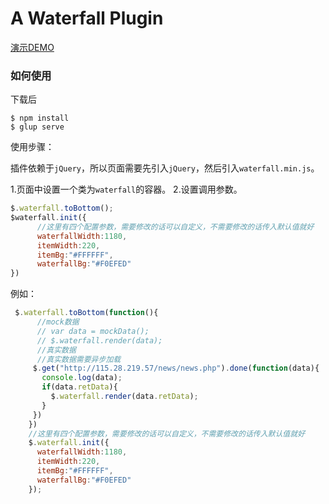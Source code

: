 # A Waterfall Plugin

[演示DEMO](http://http://xiaoxiao.work/waterfall/dist/)

### 如何使用
下载后

```
$ npm install
$ glup serve
```
使用步骤：

插件依赖于`jQuery`，所以页面需要先引入`jQuery`，然后引入`waterfall.min.js`。

1.页面中设置一个类为`waterfall`的容器。
2.设置调用参数。
```javascript
$.waterfall.toBottom();
$waterfall.init({
      //这里有四个配置参数，需要修改的话可以自定义，不需要修改的话传入默认值就好
      waterfallWidth:1180,
      itemWidth:220,
      itemBg:"#FFFFFF",
      waterfallBg:"#F0EFED"
})
```

例如：

```javascript
 $.waterfall.toBottom(function(){
      //mock数据
      // var data = mockData();
      // $.waterfall.render(data);
      //真实数据
      //真实数据需要异步加载
     $.get("http://115.28.219.57/news/news.php").done(function(data){
       console.log(data);
       if(data.retData){
         $.waterfall.render(data.retData);
       }
     })
    })
    //这里有四个配置参数，需要修改的话可以自定义，不需要修改的话传入默认值就好
    $.waterfall.init({
      waterfallWidth:1180,
      itemWidth:220,
      itemBg:"#FFFFFF",
      waterfallBg:"#F0EFED"
    });
    
```
